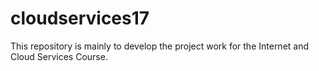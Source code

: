 # cloudservices17
This repository is mainly to develop the project work for the Internet and Cloud Services Course.
